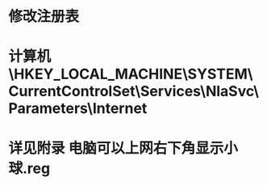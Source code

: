 # 修改注册表 
# 计算机\HKEY_LOCAL_MACHINE\SYSTEM\CurrentControlSet\Services\NlaSvc\Parameters\Internet
# 详见附录 电脑可以上网右下角显示小球.reg

